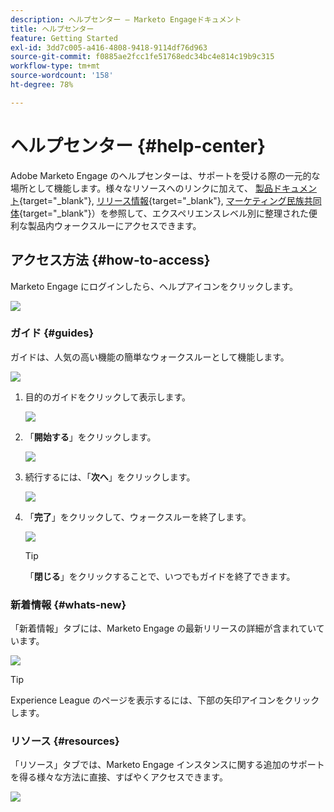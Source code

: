 ```yaml
---
description: ヘルプセンター – Marketo Engageドキュメント
title: ヘルプセンター
feature: Getting Started
exl-id: 3dd7c005-a416-4808-9418-9114df76d963
source-git-commit: f0885ae2fcc1fe51768edc34bc4e814c19b9c315
workflow-type: tm+mt
source-wordcount: '158'
ht-degree: 78%

---
```


# ヘルプセンター {#help-center}

Adobe Marketo Engage のヘルプセンターは、サポートを受ける際の一元的な場所として機能します。様々なリソースへのリンクに加えて、 [製品ドキュメント](/help/marketo/home.md){target="_blank"}, [リリース情報](/help/marketo/release-notes/current.md){target="_blank"}, [マーケティング民族共同体](https://nation.marketo.com/){target="_blank"}）を参照して、エクスペリエンスレベル別に整理された便利な製品内ウォークスルーにアクセスできます。

## アクセス方法 {#how-to-access}

Marketo Engage にログインしたら、ヘルプアイコンをクリックします。

![](assets/help-center-1.png)

### ガイド {#guides}

ガイドは、人気の高い機能の簡単なウォークスルーとして機能します。

![](assets/help-center-2.png)

1. 目的のガイドをクリックして表示します。

   ![](assets/help-center-3.png)

1. 「**開始する**」をクリックします。

   ![](assets/help-center-4.png)

1. 続行するには、「**次へ**」をクリックします。

   ![](assets/help-center-5.png)

1. 「**完了**」をクリックして、ウォークスルーを終了します。

   ![](assets/help-center-6.png)

   >[!TIP]
   >
   >「**閉じる**」をクリックすることで、いつでもガイドを終了できます。

### 新着情報 {#whats-new}

「新着情報」タブには、Marketo Engage の最新リリースの詳細が含まれていています。

![](assets/help-center-7.png)

>[!TIP]
>
>Experience League のページを表示するには、下部の矢印アイコンをクリックします。

### リソース {#resources}

「リソース」タブでは、Marketo Engage インスタンスに関する追加のサポートを得る様々な方法に直接、すばやくアクセスできます。

![](assets/help-center-8.png)

